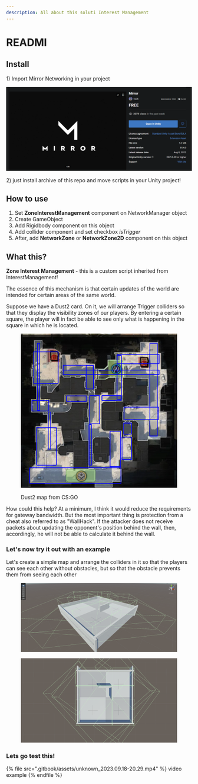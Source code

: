 ```yaml
---
description: All about this soluti Interest Management
---
```


# READMI

## Install

1\) Import Mirror Networking in your project

![](.gitbook/assets/image.png)

2\) just install archive of this repo and move scripts in your Unity project!



## How to use

1. Set **ZoneInterestManagement** component on NetworkManager object
2. Create GameObject&#x20;
3. Add Rigidbody component on this object
4. Add collider component and set checkbox _isTrigger_
5. After, add **NetworkZone** or **NetworkZone2D** component on this object

## What this?

**Zone Interest Management** - this is a custom script inherited from InterestManagement!

The essence of this mechanism is that certain updates of the world are intended for certain areas of the same world.

Suppose we have a Dust2 card. On it, we will arrange Trigger colliders so that they display the visibility zones of our players. By entering a certain square, the player will in fact be able to see only what is happening in the square in which he is located.

<figure><img src=".gitbook/assets/image (2).png" alt=""><figcaption><p>Dust2 map from CS:GO</p></figcaption></figure>

How could this help? At a minimum, I think it would reduce the requirements for gateway bandwidth. But the most important thing is protection from a cheat also referred to as "WallHack". If the attacker does not receive packets about updating the opponent's position behind the wall, then, accordingly, he will not be able to calculate it behind the wall.

### Let's now try it out with an example

Let's create a simple map and arrange the colliders in it so that the players can see each other without obstacles, but so that the obstacle prevents them from seeing each other

<figure><img src=".gitbook/assets/image (3).png" alt=""><figcaption></figcaption></figure>

<figure><img src=".gitbook/assets/image (4).png" alt=""><figcaption></figcaption></figure>

### Lets go test this!

{% file src=".gitbook/assets/unknown_2023.09.18-20.29.mp4" %}
video example
{% endfile %}
